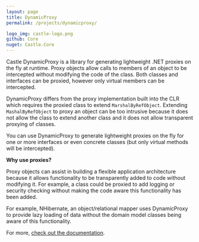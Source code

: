 ```yaml
---
layout: page
title: DynamicProxy
permalink: /projects/dynamicproxy/

logo_img: castle-logo.png
github: Core
nuget: Castle.Core
---
```

Castle DynamicProxy is a library for generating lightweight .NET proxies on the fly at runtime. Proxy objects allow calls to members of an object to be intercepted without modifying the code of the class. Both classes and interfaces can be proxied, however only virtual members can be intercepted.

DynamicProxy differs from the proxy implementation built into the CLR which requires the proxied class to extend `MarshalByRefObject`. Extending `MashalByRefObject` to proxy an object can be too intrusive because it does not allow the class to extend another class and it does not allow transparent proxying of classes.

You can use DynamicProxy to generate lightweight proxies on the fly for one or more interfaces or even concrete classes (but only virtual methods will be intercepted).

**Why use proxies?**

Proxy objects can assist in building a flexible application architecture because it allows functionality to be transparently added to code without modifying it. For example, a class could be proxied to add logging or security checking without making the code aware this functionality has been added.

For example, NHibernate, an object/relational mapper uses DynamicProxy to provide lazy loading of data without the domain model classes being aware of this functionality.

For more, [check out the documentation][docs].

[docs]: https://github.com/castleproject/Core/blob/master/docs/README.md